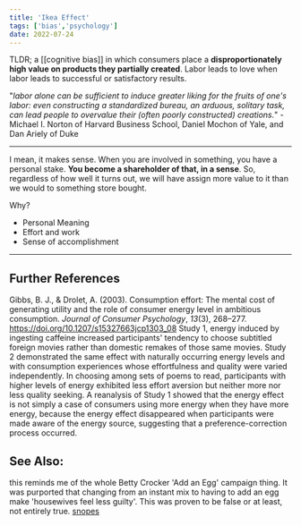 ```yaml
---
title: 'Ikea Effect'
tags: ['bias','psychology']
date: 2022-07-24
---
```

TLDR; a [[cognitive bias]] in which consumers place a **disproportionately high value on products they partially created**. Labor leads to love when labor leads to successful or satisfactory results. 

"*labor alone can be sufficient to induce greater liking for the fruits of one's labor: even constructing a standardized bureau, an arduous, solitary task, can lead people to overvalue their (often poorly constructed) creations.*" -  Michael I. Norton of Harvard Business School, Daniel Mochon of Yale, and Dan Ariely of Duke

---

I mean, it makes sense. When you are involved in something, you have a personal stake. **You become a shareholder of that, in a sense**. So, regardless of how well it turns out, we will have assign more value to it than we would to something store bought. 

Why? 
- Personal Meaning
- Effort and work
- Sense of accomplishment


---

## Further References
Gibbs, B. J., & Drolet, A. (2003). Consumption effort: The mental cost of generating utility and the role of consumer energy level in ambitious consumption. _Journal of Consumer Psychology_, _13_(3), 268–277. https://doi.org/10.1207/s15327663jcp1303_08
		 Study 1, energy induced by ingesting caffeine increased participants' tendency to choose subtitled foreign movies rather than domestic remakes of those same movies. Study 2 demonstrated the same effect with naturally occurring energy levels and with consumption experiences whose effortfulness and quality were varied independently. In choosing among sets of poems to read, participants with higher levels of energy exhibited less effort aversion but neither more nor less quality seeking. A reanalysis of Study 1 showed that the energy effect is not simply a case of consumers using more energy when they have more energy, because the energy effect disappeared when participants were made aware of the energy source, suggesting that a preference-correction process occurred.




## See Also:
this reminds me of the whole Betty Crocker 'Add an Egg' campaign thing. It was purported that changing from an instant mix to having to add an egg make 'housewives feel less guilty'. This was proven to be false or at least, not entirely true. [snopes](https://www.snopes.com/fact-check/something-eggstra)
